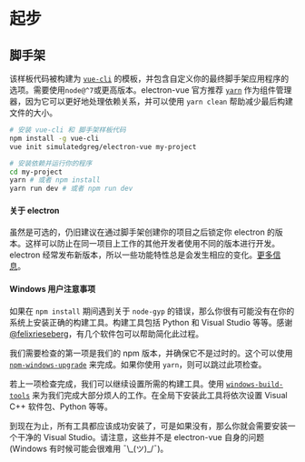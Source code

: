# 起步

## 脚手架

该样板代码被构建为 [`vue-cli`](https://github.com/vuejs/vue-cli) 的模板，并包含自定义你的最终脚手架应用程序的选项。需要使用`node@^7`或更高版本。electron-vue 官方推荐 [`yarn`](https://yarnpkg.org) 作为组件管理器，因为它可以更好地处理依赖关系，并可以使用 `yarn clean` 帮助减少最后构建文件的大小。

```bash
# 安装 vue-cli 和 脚手架样板代码
npm install -g vue-cli
vue init simulatedgreg/electron-vue my-project

# 安装依赖并运行你的程序
cd my-project
yarn # 或者 npm install
yarn run dev # 或者 npm run dev
```

#### 关于 electron

虽然是可选的，仍旧建议在通过脚手架创建你的项目之后锁定你 electron 的版本。这样可以防止在同一项目上工作的其他开发者使用不同的版本进行开发。electron 经常发布新版本，所以一些功能特性总是会发生相应的变化。[更多信息](http://electron.atom.io/docs/tutorial/electron-versioning/)。


#### Windows 用户注意事项

如果在 `npm install` 期间遇到关于 `node-gyp` 的错误，那么你很有可能没有在你的系统上安装正确的构建工具。构建工具包括 Python 和 Visual Studio 等等。感谢 [@felixrieseberg](https://github.com/felixrieseberg)，有几个软件包可以帮助简化此过程。

我们需要检查的第一项是我们的 npm 版本，并确保它不是过时的。这个可以使用 [`npm-windows-upgrade`](https://github.com/felixrieseberg/npm-windows-upgrade) 来完成。如果你使用 `yarn`，则可以跳过此项检查。

若上一项检查完成，我们可以继续设置所需的构建工具。使用 [`windows-build-tools`](https://github.com/felixrieseberg/windows-build-tools) 来为我们完成大部分烦人的工作。在全局下安装此工具将依次设置 Visual C++ 软件包、Python 等等。

到现在为止，所有工具都应该成功安装了，可是如果没有，那么你就会需要安装一个干净的 Visual Studio。请注意，这些并不是 electron-vue 自身的问题 \(Windows 有时候可能会很难用 ¯\\\_\(ツ\)\_/¯\)。
